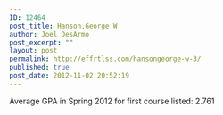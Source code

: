 ```yaml
---
ID: 12464
post_title: Hanson,George W
author: Joel DesArmo
post_excerpt: ""
layout: post
permalink: http://effrtlss.com/hansongeorge-w-3/
published: true
post_date: 2012-11-02 20:52:19
---
```

<p>Average GPA in Spring 2012 for first course listed: 2.761</p>